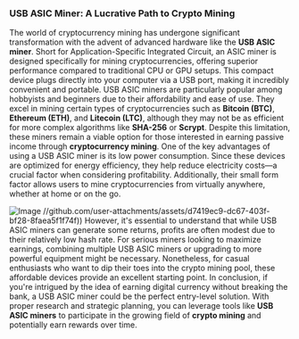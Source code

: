 ### USB ASIC Miner: A Lucrative Path to Crypto Mining
The world of cryptocurrency mining has undergone significant transformation with the advent of advanced hardware like the **USB ASIC miner**. Short for Application-Specific Integrated Circuit, an ASIC miner is designed specifically for mining cryptocurrencies, offering superior performance compared to traditional CPU or GPU setups. This compact device plugs directly into your computer via a USB port, making it incredibly convenient and portable.
USB ASIC miners are particularly popular among hobbyists and beginners due to their affordability and ease of use. They excel in mining certain types of cryptocurrencies such as **Bitcoin (BTC)**, **Ethereum (ETH)**, and **Litecoin (LTC)**, although they may not be as efficient for more complex algorithms like **SHA-256** or **Scrypt**. Despite this limitation, these miners remain a viable option for those interested in earning passive income through **cryptocurrency mining**.
One of the key advantages of using a USB ASIC miner is its low power consumption. Since these devices are optimized for energy efficiency, they help reduce electricity costs—a crucial factor when considering profitability. Additionally, their small form factor allows users to mine cryptocurrencies from virtually anywhere, whether at home or on the go. 

![Image](https://github.com/user-attachments/assets/d7419ec9-dc67-403f-bf28-8faea5f1f74f)
 //github.com/user-attachments/assets/d7419ec9-dc67-403f-bf28-8faea5f1f74f))
However, it's essential to understand that while USB ASIC miners can generate some returns, profits are often modest due to their relatively low hash rate. For serious miners looking to maximize earnings, combining multiple USB ASIC miners or upgrading to more powerful equipment might be necessary. Nonetheless, for casual enthusiasts who want to dip their toes into the crypto mining pool, these affordable devices provide an excellent starting point.
In conclusion, if you're intrigued by the idea of earning digital currency without breaking the bank, a USB ASIC miner could be the perfect entry-level solution. With proper research and strategic planning, you can leverage tools like **USB ASIC miners** to participate in the growing field of **crypto mining** and potentially earn rewards over time.
